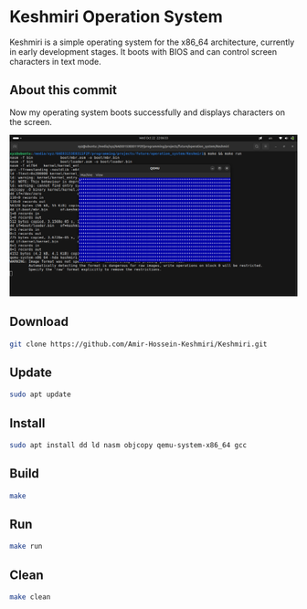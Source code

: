 # Keshmiri Operation System

Keshmiri is a simple operating system for the x86_64 architecture, currently in early development stages. It boots with BIOS and can control screen characters in text mode.

## About this commit

Now my operating system boots successfully and displays characters on the screen.

![Operating system execution image](images/image.png)

## Download

```bash
git clone https://github.com/Amir-Hossein-Keshmiri/Keshmiri.git
```

## Update

```bash
sudo apt update 
```

## Install

```bash
sudo apt install dd ld nasm objcopy qemu-system-x86_64 gcc
```

## Build

```bash
make
```

## Run

```bash
make run
```

## Clean

```bash
make clean
```
